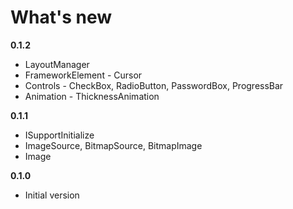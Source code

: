 What's new
==========

**0.1.2**
- LayoutManager
- FrameworkElement - Cursor
- Controls - CheckBox, RadioButton, PasswordBox, ProgressBar
- Animation - ThicknessAnimation

**0.1.1**
- ISupportInitialize
- ImageSource, BitmapSource, BitmapImage
- Image

**0.1.0**
- Initial version
